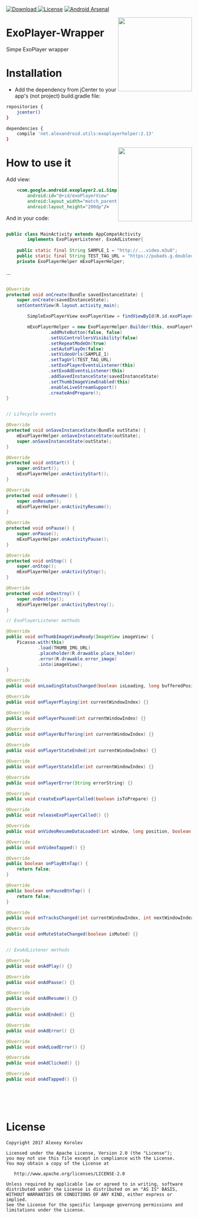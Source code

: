 [ ![Download](https://api.bintray.com/packages/pulimet/utils/exoplayerhelper/images/download.svg) ](https://bintray.com/pulimet/utils/exoplayerhelper/_latestVersion)      [![License](https://img.shields.io/badge/license-Apache%202-green.svg)](https://www.apache.org/licenses/LICENSE-2.0) [![Android Arsenal](https://img.shields.io/badge/Android%20Arsenal-ExoPlayer%20wrapper-brightgreen.svg?style=flat)](https://android-arsenal.com/details/1/6717)

<img align="right" width="200" src="https://raw.githubusercontent.com/Pulimet/ExoPlayer-Wrapper/master/art/1.jpg">


# ExoPlayer-Wrapper

Simpe ExoPlayer wrapper

# Installation

- Add the dependency from jCenter to your app's (not project) build.gradle file:

```sh
repositories {
    jcenter()
}

dependencies {
    compile 'net.alexandroid.utils:exoplayerhelper:2.13'
}
```

<img align="right" width="200" src="https://raw.githubusercontent.com/Pulimet/ExoPlayer-Wrapper/master/art/2.jpg">

# How to use it

Add view:
```xml
    <com.google.android.exoplayer2.ui.SimpleExoPlayerView
        android:id="@+id/exoPlayerView"
        android:layout_width="match_parent"
        android:layout_height="200dp"/>
```

And in your code:
```java

public class MainActivity extends AppCompatActivity 
        implements ExoPlayerListener, ExoAdListener{
        
    public static final String SAMPLE_1 = "http://...video.m3u8";
    public static final String TEST_TAG_URL = "https://pubads.g.doubleclick.net/...";
    private ExoPlayerHelper mExoPlayerHelper;
```
...

```java
 
@Override
protected void onCreate(Bundle savedInstanceState) {
    super.onCreate(savedInstanceState);
    setContentView(R.layout.activity_main);

        SimpleExoPlayerView exoPlayerView = findViewById(R.id.exoPlayerView);

        mExoPlayerHelper = new ExoPlayerHelper.Builder(this, exoPlayerView)
                .addMuteButton(false, false)
                .setUiControllersVisibility(false)
                .setRepeatModeOn(true)
                .setAutoPlayOn(false)
                .setVideoUrls(SAMPLE_1)
                .setTagUrl(TEST_TAG_URL)
                .setExoPlayerEventsListener(this)
                .setExoAdEventsListener(this)
                .addSavedInstanceState(savedInstanceState)
                .setThumbImageViewEnabled(this)
                .enableLiveStreamSupport()
                .createAndPrepare();
}


// Lifecycle events

@Override
protected void onSaveInstanceState(Bundle outState) {
    mExoPlayerHelper.onSaveInstanceState(outState);
    super.onSaveInstanceState(outState);
}

@Override
protected void onStart() {
    super.onStart();
    mExoPlayerHelper.onActivityStart();
}

@Override
protected void onResume() {
    super.onResume();
    mExoPlayerHelper.onActivityResume();
}

@Override
protected void onPause() {
    super.onPause();
    mExoPlayerHelper.onActivityPause();
}

@Override
protected void onStop() {
    super.onStop();
    mExoPlayerHelper.onActivityStop();
}

@Override
protected void onDestroy() {
    super.onDestroy();
    mExoPlayerHelper.onActivityDestroy();
}

// ExoPlayerListener methods

@Override
public void onThumbImageViewReady(ImageView imageView) {
    Picasso.with(this)
            .load(THUMB_IMG_URL)
            .placeholder(R.drawable.place_holder)
            .error(R.drawable.error_image)
            .into(imageView);
}

@Override
public void onLoadingStatusChanged(boolean isLoading, long bufferedPosition, int bufferedPercentage) {}

@Override
public void onPlayerPlaying(int currentWindowIndex) {}

@Override
public void onPlayerPaused(int currentWindowIndex) {}

@Override
public void onPlayerBuffering(int currentWindowIndex) {}

@Override
public void onPlayerStateEnded(int currentWindowIndex) {}

@Override
public void onPlayerStateIdle(int currentWindowIndex) {}

@Override
public void onPlayerError(String errorString) {}

@Override
public void createExoPlayerCalled(boolean isToPrepare) {}

@Override
public void releaseExoPlayerCalled() {}

@Override
public void onVideoResumeDataLoaded(int window, long position, boolean isResumeWhenReady) {}

@Override
public void onVideoTapped() {}

@Override
public boolean onPlayBtnTap() {
    return false;
}

@Override
public boolean onPauseBtnTap() {
    return false;
}

@Override
public void onTracksChanged(int currentWindowIndex, int nextWindowIndex, boolean isPlayBackStateReady) {}

@Override
public void onMuteStateChanged(boolean isMuted) {}


// ExoAdListener methods

@Override
public void onAdPlay() {}

@Override
public void onAdPause() {}

@Override
public void onAdResume() {}

@Override
public void onAdEnded() {}

@Override
public void onAdError() {}

@Override
public void onAdLoadError() {}

@Override
public void onAdClicked() {}

@Override
public void onAdTapped() {}

```

 <br>  <br>  <br> 
# License

```
Copyright 2017 Alexey Korolev

Licensed under the Apache License, Version 2.0 (the "License");
you may not use this file except in compliance with the License.
You may obtain a copy of the License at

   http://www.apache.org/licenses/LICENSE-2.0

Unless required by applicable law or agreed to in writing, software
distributed under the License is distributed on an "AS IS" BASIS,
WITHOUT WARRANTIES OR CONDITIONS OF ANY KIND, either express or implied.
See the License for the specific language governing permissions and
limitations under the License.
```
